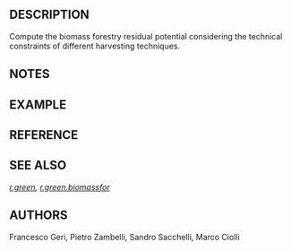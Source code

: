 ## DESCRIPTION

Compute the biomass forestry residual potential considering the
technical constraints of different harvesting techniques.

## NOTES

## EXAMPLE

## REFERENCE

## SEE ALSO

*[r.green](r.green.md), [r.green.biomassfor](r.green.biomassfor.md)*

## AUTHORS

Francesco Geri, Pietro Zambelli, Sandro Sacchelli, Marco Ciolli
